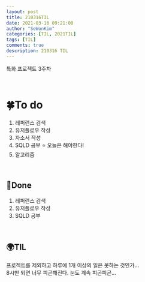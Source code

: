 ```yaml
---
layout: post
title: 210316TIL 
date: 2021-03-16 09:21:00
author: "SeWonKim"
categories: [TIL, 2021TIL]
tags: [TIL]
comments: true
description: 210316 TIL
---
```


특화 프로젝트 3주차 

&nbsp;
&nbsp;

# 🍀To do

1. 레퍼런스 검색
2. 유저플로우 작성
3. 자소서 작성
4. SQLD 공부 ⭐ 오늘은 해야한다!
5. 알고리즘
   
&nbsp;
&nbsp;

## 🌳Done

1. 레퍼런스 검색
2. 유저플로우 작성
3. SQLD 공부

&nbsp;
&nbsp;

## 🌍TIL

프로젝트를 제외하고 하루에 1개 이상의 일은 못하는 것인가...    
8시만 되면 너무 피곤해진다. 눈도 계속 피곤피곤...
